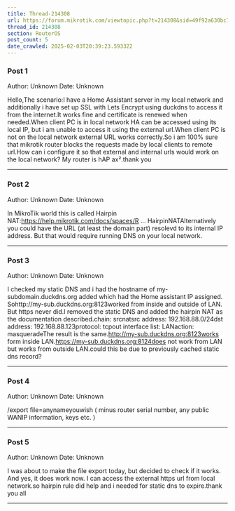 ```yaml
---
title: Thread-214308
url: https://forum.mikrotik.com/viewtopic.php?t=214308&sid=49f92a630bc7970d8ca50523be880e8f
thread_id: 214308
section: RouterOS
post_count: 5
date_crawled: 2025-02-03T20:39:23.593322
---
```


### Post 1
Author: Unknown
Date: Unknown

Hello,The scenario:I have a Home Assistant server in my local network and additionally i have set up SSL with Lets Encrypt using duckdns to access it from the internet.It works fine and certificate is renewed when needed.When client PC is in local network HA can be accessed using its local IP, but i am unable to access it using the external url.When client PC is not on the local network external URL works correctly.So i am 100% sure that mikrotik router blocks the requests made by local clients to remote url.How can i configure it so that external and internal urls would work on the local network? My router is hAP ax².thank you

---
### Post 2
Author: Unknown
Date: Unknown

In MikroTik world this is called Hairpin NAT:https://help.mikrotik.com/docs/spaces/R ... HairpinNATAlternatively you could have the URL (at least the domain part) resolevd to its internal IP address. But that would require running DNS on your local network.

---
### Post 3
Author: Unknown
Date: Unknown

I checked my static DNS and i had the hostname of my-subdomain.duckdns.org added which had the Home assistant IP assigned. Sohttp://my-sub.duckdns.org:8123worked from inside and outside of LAN. But https never did.I removed the static DNS and added the hairpin NAT as the documentation described.chain: srcnatsrc address: 192.168.88.0/24dst address: 192.168.88.123protocol: tcpout interface list: LANaction: masqueradeThe result is the same.http://my-sub.duckdns.org:8123works form inside LAN.https://my-sub.duckdns.org:8124does not work from LAN but works from outside LAN.could this be due to previously cached static dns record?

---
### Post 4
Author: Unknown
Date: Unknown

/export file=anynameyouwish  (  minus router  serial number, any public WANIP information, keys  etc. )

---
### Post 5
Author: Unknown
Date: Unknown

I was about to make the file export today, but decided to check if it works. And yes, it does work now. I can access the external https url from local network.so hairpin rule did help and i needed for static dns to expire.thank you all

---
